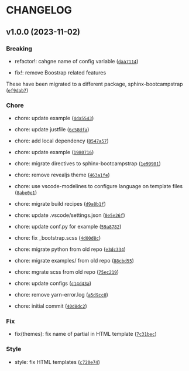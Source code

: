 # CHANGELOG



## v1.0.0 (2023-11-02)

### Breaking

* refactor!: cahgne name of config variable ([`daa7114`](https://github.com/SEIBootcamps/sphinx-handouts/commit/daa7114067ebd32b3c75cff435bcb62b4b323f40))

* fix!: remove Boostrap related features

These have been migrated to a different package, sphinx-bootcampstrap ([`ef9dab7`](https://github.com/SEIBootcamps/sphinx-handouts/commit/ef9dab7cbf70cd9cae6da3051737d3c148d4e105))

### Chore

* chore: update example ([`4da5543`](https://github.com/SEIBootcamps/sphinx-handouts/commit/4da55433922970be42b4582c791944afa53b4bc2))

* chore: update justfile ([`6c58dfa`](https://github.com/SEIBootcamps/sphinx-handouts/commit/6c58dfa72099bda431e9481975bb672bf3723b36))

* chore: add local dependency ([`8547a57`](https://github.com/SEIBootcamps/sphinx-handouts/commit/8547a572dce1df51c29bef457f74ea1ae3a60014))

* chore: update example ([`1980716`](https://github.com/SEIBootcamps/sphinx-handouts/commit/19807164b77d5064f17686f0459a48577464e1b3))

* chore: migrate directives to sphinx-bootcampstrap ([`1e99981`](https://github.com/SEIBootcamps/sphinx-handouts/commit/1e999812259b3571d7517707d6b23796feba9ac4))

* chore: remove revealjs theme ([`463a1fe`](https://github.com/SEIBootcamps/sphinx-handouts/commit/463a1fea42d3f6d46f08e62a2008019ca2fae5fa))

* chore: use vscode-modelines to configure language on template files ([`8abe0e1`](https://github.com/SEIBootcamps/sphinx-handouts/commit/8abe0e1f482a391361be6f8a8126d49ef0d6534a))

* chore: migrate build recipes ([`d9a8b1f`](https://github.com/SEIBootcamps/sphinx-handouts/commit/d9a8b1f7e7c97ae66a1fca9ad1411e65454298bd))

* chore: update .vscode/settings.json ([`0e5e26f`](https://github.com/SEIBootcamps/sphinx-handouts/commit/0e5e26f01f5814ce17cbc2228bb92288a3821c65))

* chore: update conf.py for example ([`59a8782`](https://github.com/SEIBootcamps/sphinx-handouts/commit/59a8782459ada35e310eec30e9a671370e5c5d64))

* chore: fix _bootstrap.scss ([`4d00d8c`](https://github.com/SEIBootcamps/sphinx-handouts/commit/4d00d8c205ae0fc874f98a11991a9459115026ef))

* chore: migrate python from old repo ([`e3dc334`](https://github.com/SEIBootcamps/sphinx-handouts/commit/e3dc334f13d8ef422e3a6906c04ff211b9c021a1))

* chore: migrate examples/ from old repo ([`88cbd55`](https://github.com/SEIBootcamps/sphinx-handouts/commit/88cbd5564674e688945c2b0dc3bc1c55852b932c))

* chore: mgrate scss from old repo ([`75ec219`](https://github.com/SEIBootcamps/sphinx-handouts/commit/75ec2192a463947dbc32155eaa4fd6021abfaa04))

* chore: update configs ([`c14d43a`](https://github.com/SEIBootcamps/sphinx-handouts/commit/c14d43a06f974e193859029c4f6308afd4e5af9d))

* chore: remove yarn-error.log ([`a5d9cc0`](https://github.com/SEIBootcamps/sphinx-handouts/commit/a5d9cc0793cdf2a37e9688ef51a8ffb0b44fdce3))

* chore: initial commit ([`40d8dc2`](https://github.com/SEIBootcamps/sphinx-handouts/commit/40d8dc2c734aa3f80efab7696539707f5055ff2f))

### Fix

* fix(themes): fix name of partial in HTML template ([`7c31bec`](https://github.com/SEIBootcamps/sphinx-handouts/commit/7c31becd84a1c9ee5de319f1410f44db1d80c97a))

### Style

* style: fix HTML templates ([`c720e74`](https://github.com/SEIBootcamps/sphinx-handouts/commit/c720e74b060f3c4f3abd2a23e12cd8a54fbeee07))
